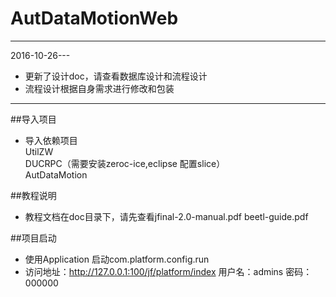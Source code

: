 
# AutDataMotionWeb
---
2016-10-26---
* 更新了设计doc，请查看数据库设计和流程设计
* 流程设计根据自身需求进行修改和包装
---
##导入项目  
* 导入依赖项目  
UtilZW  
DUCRPC（需要安装zeroc-ice,eclipse 配置slice）  
AutDataMotion  

##教程说明
* 教程文档在doc目录下，请先查看jfinal-2.0-manual.pdf beetl-guide.pdf  

##项目启动
* 使用Application 启动com.platform.config.run
* 访问地址：http://127.0.0.1:100/jf/platform/index 用户名：admins 密码：000000